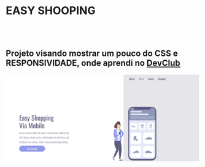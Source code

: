 <h1> EASY SHOOPING </h1>
<br>
<br>

<h2>Projeto visando mostrar um pouco do CSS e RESPONSIVIDADE, onde aprendi no <a href="https://rodolfomori.com.br/devclub">DevClub</a></h2>

<img src="https://github.com/Frankdjdeveloper/RESPONSIVIDADE/blob/main/assets/desktop.png?raw=true" />
